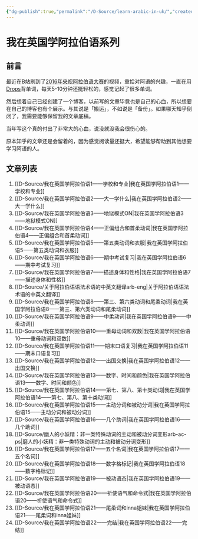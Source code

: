 ```yaml
---
{"dg-publish":true,"permalink":"/D-Source/learn-arabic-in-uk/","created":"2024-01-28T21:06:56.724+08:00"}
---
```


# 我在英国学阿拉伯语系列

## 前言
最近在B站刷到了[2016年央视阿拉伯语大赛](https://www.bilibili.com/video/BV1334y1V7kz)的视频，重拾对阿语的兴趣，一直在用[Drops](https://languagedrops.com/)背单词，每天5-10分钟还挺轻松的，感觉记起了很多单词。

然后想着自己已经创建了一个博客，以前写的文章毕竟也是自己的心血，所以想要在自己的博客也有个展示。与其说是「搬运」，不如说是「备份」。如果哪天知乎倒闭了，我需要能够保留我的文章底稿。

当年写这个真的付出了非常大的心血，说没就没我会很伤心的。

原本知乎的文章还是会留着的，因为感觉阅读量还挺大，希望能够帮助到其他想要学习阿语的人。

## 文章列表

1.  [[D-Source/我在英国学阿拉伯语1——学校和专业\|我在英国学阿拉伯语1——学校和专业]]
2. [[D-Source/我在英国学阿拉伯语2——大一学什么\|我在英国学阿拉伯语2——大一学什么]]
3. [[D-Source/我在英国学阿拉伯语3——地狱模式ON\|我在英国学阿拉伯语3——地狱模式ON]]
4. [[D-Source/我在英国学阿拉伯语4——正偏组合和首柔动词\|我在英国学阿拉伯语4——正偏组合和首柔动词]]
5. [[D-Source/我在英国学阿拉伯语5——第五类动词和衣服\|我在英国学阿拉伯语5——第五类动词和衣服]]
6. [[D-Source/我在英国学阿拉伯语6——期中考试复习\|我在英国学阿拉伯语6——期中考试复习]]
7. [[D-Source/我在英国学阿拉伯语7——描述身体和性格\|我在英国学阿拉伯语7——描述身体和性格]]
8. [[D-Source/关于阿拉伯语语法术语的中英文翻译arb-eng\|关于阿拉伯语语法术语的中英文翻译]]
9. [[D-Source/我在英国学阿拉伯语8——第三、第六类动词和尾柔动词\|我在英国学阿拉伯语8——第三、第六类动词和尾柔动词]]
10. [[D-Source/我在英国学阿拉伯语9——中柔动词\|我在英国学阿拉伯语9——中柔动词]]
11. [[D-Source/我在英国学阿拉伯语10——重母动词和双数\|我在英国学阿拉伯语10——重母动词和双数]]
12. [[D-Source/我在英国学阿拉伯语11——期末口语复习\|我在英国学阿拉伯语11——期末口语复习]]
13. [[D-Source/我在英国学阿拉伯语12——出国交换\|我在英国学阿拉伯语12——出国交换]]
14. [[D-Source/我在英国学阿拉伯语13——数字、时间和颜色\|我在英国学阿拉伯语13——数字、时间和颜色]]
15. [[D-Source/我在英国学阿拉伯语14——第七、第八、第十类动词\|我在英国学阿拉伯语14——第七、第八、第十类动词]]
16. [[D-Source/我在英国学阿拉伯语15——主动分词和被动分词\|我在英国学阿拉伯语15——主动分词和被动分词]]
17. [[D-Source/我在英国学阿拉伯语16——几个助词\|我在英国学阿拉伯语16——几个助词]]
18. [[D-Source/磨人的小妖精：非一类特殊动词的主动和被动分词变形arb-ac-ps\|磨人的小妖精：非一类特殊动词的主动和被动分词变形]]
19. [[D-Source/我在英国学阿拉伯语17——五个名词\|我在英国学阿拉伯语17——五个名词]]
20. [[D-Source/我在英国学阿拉伯语18——数字格标记\|我在英国学阿拉伯语18——数字格标记]]
21. [[D-Source/我在英国学阿拉伯语19——被动语态\|我在英国学阿拉伯语19——被动语态]]
22. [[D-Source/我在英国学阿拉伯语20——祈使语气和命令式\|我在英国学阿拉伯语20——祈使语气和命令式]]
23. [[D-Source/我在英国学阿拉伯语21——尾柔词和inna姐妹\|我在英国学阿拉伯语21——尾柔词和inna姐妹]]
24. [[D-Source/我在英国学阿拉伯语22——完结\|我在英国学阿拉伯语22——完结]]